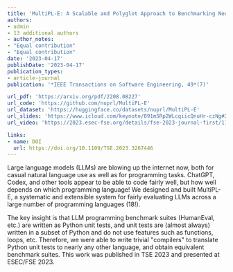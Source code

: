 ```yaml
---
title: 'MultiPL-E: A Scalable and Polyglot Approach to Benchmarking Neural Code Generation'
authors:
- admin
- 13 additional authors
- author_notes:
- "Equal contribution"
- "Equal contribution"
date: '2023-04-17'
publishDate: '2023-04-17'
publication_types:
- article-journal
publication: '*IEEE Transactions on Software Engineering, 49*(7)'

url_pdf: 'https://arxiv.org/pdf/2208.08227'
url_code: 'https://github.com/nuprl/MultiPL-E'
url_dataset: 'https://huggingface.co/datasets/nuprl/MultiPL-E'
url_slides: 'https://www.icloud.com/keynote/091m5Rp2WLcqiicQnuHr-czNg#2023-12__MultiPL-E_FSE_Presentation'
url_video: 'https://2023.esec-fse.org/details/fse-2023-journal-first/11/MultiPL-E-A-Scalable-and-Polyglot-Approach-to-Benchmarking-Neural-Code-Generation'

links:
- name: DOI
  url: https://doi.org/10.1109/TSE.2023.3267446
---
```


Large language models (LLMs) are blowing up the internet now, both for casual natural language use as well as for programming tasks.
ChatGPT, Codex, and other tools appear to be able to code fairly well, but how well depends on which programming language!
We designed and built MultiPL-E, a systematic and extensible system for fairly evaluating LLMs across a large number of programming languages (18!).

The key insight is that LLM programming benchmark suites (HumanEval, etc.) are written as Python unit tests, and unit tests are (almost always) written in a subset of Python and do not use features such as functions, loops, etc. Therefore, we were able to write trivial "compilers" to translate Python unit tests to nearly any other language, and obtain equivalent benchmark suites.
This work was published in TSE 2023 and presented at ESEC/FSE 2023.